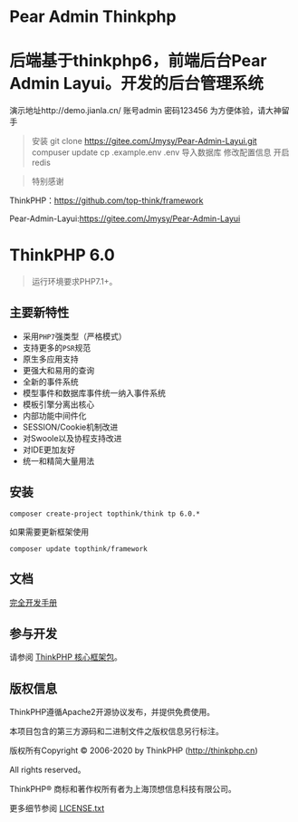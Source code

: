 
Pear Admin Thinkphp
============================================================
后端基于thinkphp6，前端后台Pear Admin Layui。开发的后台管理系统
============================================================
演示地址http://demo.jianla.cn/ 
账号admin 密码123456 为方便体验，请大神留手 


> 安装
git clone https://gitee.com/Jmysy/Pear-Admin-Layui.git
compuser update
cp .example.env .env
导入数据库
修改配置信息
开启redis

>特别感谢

ThinkPHP：https://github.com/top-think/framework

Pear-Admin-Layui:https://gitee.com/Jmysy/Pear-Admin-Layui

ThinkPHP 6.0
===============

> 运行环境要求PHP7.1+。

## 主要新特性

* 采用`PHP7`强类型（严格模式）
* 支持更多的`PSR`规范
* 原生多应用支持
* 更强大和易用的查询
* 全新的事件系统
* 模型事件和数据库事件统一纳入事件系统
* 模板引擎分离出核心
* 内部功能中间件化
* SESSION/Cookie机制改进
* 对Swoole以及协程支持改进
* 对IDE更加友好
* 统一和精简大量用法

## 安装

~~~
composer create-project topthink/think tp 6.0.*
~~~

如果需要更新框架使用
~~~
composer update topthink/framework
~~~

## 文档

[完全开发手册](https://www.kancloud.cn/manual/thinkphp6_0/content)

## 参与开发

请参阅 [ThinkPHP 核心框架包](https://github.com/top-think/framework)。

## 版权信息

ThinkPHP遵循Apache2开源协议发布，并提供免费使用。

本项目包含的第三方源码和二进制文件之版权信息另行标注。

版权所有Copyright © 2006-2020 by ThinkPHP (http://thinkphp.cn)

All rights reserved。

ThinkPHP® 商标和著作权所有者为上海顶想信息科技有限公司。

更多细节参阅 [LICENSE.txt](LICENSE.txt)
